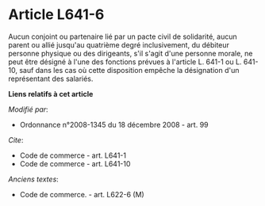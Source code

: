 # Article L641-6

Aucun conjoint ou partenaire lié par un pacte civil de solidarité, aucun parent ou allié jusqu'au quatrième degré
inclusivement, du débiteur personne physique ou des dirigeants, s'il s'agit d'une personne morale, ne peut être désigné à
l'une des fonctions prévues à l'article L. 641-1 ou L. 641-10, sauf dans les cas où cette disposition empêche la désignation
d'un représentant des salariés.

**Liens relatifs à cet article**

_Modifié par_:

  - Ordonnance n°2008-1345 du 18 décembre 2008 - art. 99

_Cite_:

  - Code de commerce - art. L641-1
  - Code de commerce - art. L641-10

_Anciens textes_:

  - Code de commerce. - art. L622-6 (M)
